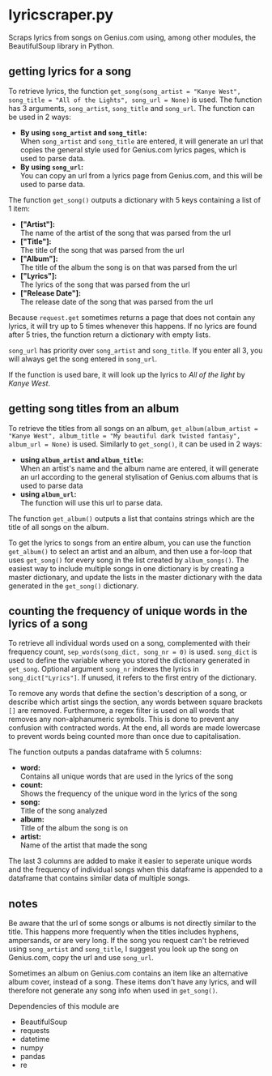# lyricscraper.py
Scraps lyrics from songs on Genius.com using, among other modules, the BeautifulSoup library in Python.

## getting lyrics for a song
To retrieve lyrics, the function ```get_song(song_artist = "Kanye West", song_title = "All of the Lights", song_url = None)``` is used. The function has 3 arguments, ```song_artist```, ```song_title``` and ```song_url```.
The function can be used in 2 ways: 
- __By using ```song_artist``` and ```song_title```:__ <br>
When ```song_artist``` and ```song_title``` are entered, it will generate an url that copies the general style used for Genius.com lyrics pages, which is used to parse data.
- __By using ```song_url```:__ <br>
You can copy an url from a lyrics page from Genius.com, and this will be used to parse data.

The function ```get_song()``` outputs a dictionary with 5 keys containing a list of 1 item: 
- __\["Artist"]:__ <br> 
The name of the artist of the song that was parsed from the url
- __\["Title"]:__ <br>
The title of the song that was parsed from the url
- __\["Album"]:__ <br>
The title of the album the song is on that was parsed from the url
- __\["Lyrics"]:__ <br>
The lyrics of the song that was parsed from the url
- __\["Release Date"]:__ <br>
The release date of the song that was parsed from the url

Because ```request.get``` sometimes returns a page that does not contain any lyrics, it will try up to 5 times whenever this happens. If no lyrics are found after 5 tries, the function return a dictionary with empty lists.

```song_url``` has priority over ```song_artist``` and ```song_title```. If you enter all 3, you will always get the song entered in ```song_url```. 

If the function is used bare, it will look up the lyrics to _All of the light_ by _Kanye West_.

## getting song titles from an album
To retrieve the titles from all songs on an album, ```get_album(album_artist = "Kanye West", album_title = "My beautiful dark twisted fantasy", album_url = None)``` is used. 
Similarly to ```get_song()```, it can be used in 2 ways:
- __using ```album_artist``` and ```album_title```:__ <br>
When an artist's name and the album name are entered, it will generate an url according to the general stylisation of Genius.com albums that is used to parse data
- __using ```album_url```:__ <br>
The function will use this url to parse data.

The function ```get_album()``` outputs a list that contains strings which are the title of all songs on the album.

To get the lyrics to songs from an entire album, you can use the function ```get_album()``` to select an artist and an album, and then use a for-loop that uses ```get_song()``` for every song in the list created by ```album_songs()```. The easiest way to include multiple songs in one dictionary is by creating a master dictionary, and update the lists in the master dictionary with the data generated in the ```get_song()``` dictionary.

## counting the frequency of unique words in the lyrics of a song
To retrieve all individual words used on a song, complemented with their frequency count, ```sep_words(song_dict, song_nr = 0)``` is used. 
```song_dict``` is used to define the variable where you stored the dictionary generated in ```get_song```. 
Optional argument ```song_nr``` indexes the lyrics in ```song_dict["Lyrics"]```. If unused, it refers to the first entry of the dictionary.

To remove any words that define the section's description of a song, or describe which artist sings the section, any words between square brackets ```[]``` are removed.
Furthermore, a regex filter is used on all words that removes any non-alphanumeric symbols. This is done to prevent any confusion with contracted words. At the end, all words are made lowercase to prevent words being counted more than once due to capitalisation.

The function outputs a pandas dataframe with 5 columns:
- __word:__ <br>
Contains all unique words that are used in the lyrics of the song
- __count:__ <br>
Shows the frequency of the unique word in the lyrics of the song
- __song:__ <br>
Title of the song analyzed
- __album:__ <br>
Title of the album the song is on
- __artist:__ <br>
Name of the artist that made the song

The last 3 columns are added to make it easier to seperate unique words and the frequency of individual songs when this dataframe is appended to a dataframe that contains similar data of multiple songs.

## notes
Be aware that the url of some songs or albums is not directly similar to the title. This happens more frequently when the titles includes hyphens, ampersands, or are very long. If the song you request can't be retrieved using ```song_artist``` and ```song_title```, I suggest you look up the song on Genius.com, copy the url and use ```song_url```.

Sometimes an album on Genius.com contains an item like an alternative album cover, instead of a song. These items don't have any lyrics, and will therefore not generate any song info when used in ```get_song()```.

Dependencies of this module are
- BeautifulSoup
- requests
- datetime
- numpy
- pandas
- re
